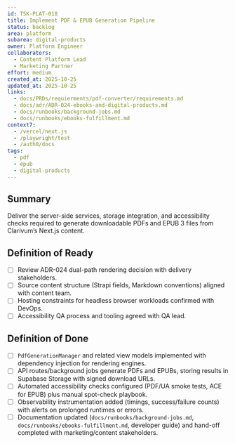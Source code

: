 ```yaml
---
id: TSK-PLAT-018
title: Implement PDF & EPUB Generation Pipeline
status: backlog
area: platform
subarea: digital-products
owner: Platform Engineer
collaborators:
  - Content Platform Lead
  - Marketing Partner
effort: medium
created_at: 2025-10-25
updated_at: 2025-10-25
links:
  - docs/PRDs/requierments/pdf-converter/requirements.md
  - docs/adr/ADR-024-ebooks-and-digital-products.md
  - docs/runbooks/background-jobs.md
  - docs/runbooks/ebooks-fulfillment.md
context7:
  - /vercel/next.js
  - /playwright/test
  - /auth0/docs
tags:
  - pdf
  - epub
  - digital-products
---
```


## Summary
Deliver the server-side services, storage integration, and accessibility checks required to generate downloadable PDFs and EPUB 3 files from Clarivum’s Next.js content.

## Definition of Ready
- [ ] Review ADR-024 dual-path rendering decision with delivery stakeholders.
- [ ] Source content structure (Strapi fields, Markdown conventions) aligned with content team.
- [ ] Hosting constraints for headless browser workloads confirmed with DevOps.
- [ ] Accessibility QA process and tooling agreed with QA lead.

## Definition of Done
- [ ] `PdfGenerationManager` and related view models implemented with dependency injection for rendering engines.
- [ ] API routes/background jobs generate PDFs and EPUBs, storing results in Supabase Storage with signed download URLs.
- [ ] Automated accessibility checks configured (PDF/UA smoke tests, ACE for EPUB) plus manual spot-check playbook.
- [ ] Observability instrumentation added (timings, success/failure counts) with alerts on prolonged runtimes or errors.
- [ ] Documentation updated (`docs/runbooks/background-jobs.md`, `docs/runbooks/ebooks-fulfillment.md`, developer guide) and hand-off completed with marketing/content stakeholders.
